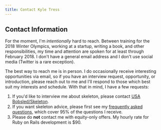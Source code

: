 ```yaml
---
title: Contact Kyle Tress
---
```



## Contact Information
For the moment, I'm *intentionally* hard to reach. Between training for the 2018 Winter Olympics, working at a startup, writing a book, and other responsibilities, my time and attention are spoken for at least through February 2018. I don't have a general email address and I don't use social media (Twitter is a rare exception).

The best way to reach me is in person. I do occasionally receive interesting opportunities via email, so if you have an interview request, opportunity, or introduction, please reach out to me and I'll respond to those which best suit my interests and schedule. With that in mind, I have a few requests:

1. If you'd like to interview me about skeleton, please contact [USA Bobsled/Skeleton]().
2. If you want skeleton advice, please first see my [frequently asked questions](/faqs), which cover 95% of the questions I receive.
3. Please do **not** contact me with equity-only offers. My hourly rate for Ruby on Rails development is $90.  

